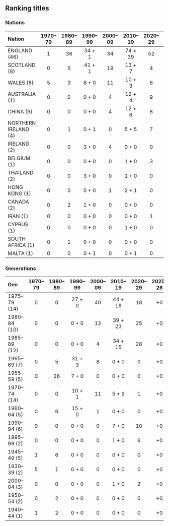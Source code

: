 ## Ranking titles

### Nations

| Nation | 1970–79 | 1980–89 | 1990–99 | 2000–09 | 2010–19 | 2020–29 | 2025–26 | 1970–2029 |
| :---------- | :-----: | :-----: | :-----: | :-----: | :-----: | :-----: | :-----: | :-----: |
| ENGLAND (46) | 1 | 36 | 34 + 1 | 34 | 74 + 39 | 52 | +0 | 231 + 40 |
| SCOTLAND (8) | 0 | 5 | 41 + 1 | 19 | 13 + 7 | 4 | +0 | 82 + 8 |
| WALES (8) | 5 | 3 | 8 + 0 | 11 | 10 + 3 | 6 | +0 | 43 + 3 |
| AUSTRALIA (1) | 0 | 0 | 0 + 0 | 4 | 12 + 4 | 9 | +0 | 25 + 4 |
| CHINA (9) | 0 | 0 | 0 + 0 | 4 | 12 + 6 | 8 | +0 | 24 + 6 |
| NORTHERN IRELAND (4) | 0 | 1 | 0 + 1 | 0 | 5 + 5 | 7 | +0 | 13 + 6 |
| IRELAND (2) | 0 | 0 | 3 + 0 | 4 | 0 + 0 | 0 | +0 | 7 + 0 |
| BELGIUM (1) | 0 | 0 | 0 + 0 | 0 | 1 + 0 | 3 | +0 | 4 + 0 |
| THAILAND (2) | 0 | 0 | 3 + 0 | 0 | 1 + 0 | 0 | +0 | 4 + 0 |
| HONG KONG (1) | 0 | 0 | 0 + 0 | 1 | 2 + 1 | 0 | +0 | 3 + 1 |
| CANADA (2) | 0 | 2 | 1 + 0 | 0 | 0 + 0 | 0 | +0 | 3 + 0 |
| IRAN (1) | 0 | 0 | 0 + 0 | 0 | 0 + 0 | 1 | +0 | 1 + 0 |
| CYPRUS (1) | 0 | 0 | 0 + 0 | 0 | 1 + 0 | 0 | +0 | 1 + 0 |
| SOUTH AFRICA (1) | 0 | 1 | 0 + 0 | 0 | 0 + 0 | 0 | +0 | 1 + 0 |
| MALTA (1) | 0 | 0 | 0 + 1 | 0 | 0 + 1 | 0 | +0 | 0 + 1 |



### Generations

| Gen | 1970–79 | 1980–89 | 1990–99 | 2000–09 | 2010–19 | 2020–29 | 2025–26 | 1970–2029 |
| :---------- | :-----: | :-----: | :-----: | :-----: | :-----: | :-----: | :-----: | :-----: |
| 1975–79 (14) | 0 | 0 | 27 + 0 | 40 | 44 + 18 | 18 | +0 | 129 + 18 |
| 1980–84 (10) | 0 | 0 | 0 + 0 | 13 | 39 + 23 | 25 | +0 | 77 + 23 |
| 1985–89 (12) | 0 | 0 | 0 + 0 | 4 | 34 + 15 | 28 | +0 | 66 + 15 |
| 1965–69 (7) | 0 | 5 | 31 + 3 | 8 | 0 + 0 | 0 | +0 | 44 + 3 |
| 1955–59 (5) | 0 | 26 | 7 + 0 | 0 | 0 + 0 | 0 | +0 | 33 + 0 |
| 1970–74 (14) | 0 | 0 | 10 + 1 | 11 | 5 + 9 | 1 | +0 | 27 + 10 |
| 1960–64 (5) | 0 | 6 | 15 + 0 | 1 | 0 + 0 | 0 | +0 | 22 + 0 |
| 1990–94 (6) | 0 | 0 | 0 + 0 | 0 | 7 + 0 | 10 | +0 | 17 + 0 |
| 1995–99 (2) | 0 | 0 | 0 + 0 | 0 | 1 + 0 | 6 | +0 | 7 + 0 |
| 1945–49 (5) | 1 | 6 | 0 + 0 | 0 | 0 + 0 | 0 | +0 | 7 + 0 |
| 1930–39 (2) | 5 | 1 | 0 + 0 | 0 | 0 + 0 | 0 | +0 | 6 + 0 |
| 2000–04 (3) | 0 | 0 | 0 + 0 | 0 | 1 + 0 | 2 | +0 | 3 + 0 |
| 1950–54 (2) | 0 | 2 | 0 + 0 | 0 | 0 + 0 | 0 | +0 | 2 + 0 |
| 1940–44 (1) | 1 | 2 | 0 + 0 | 0 | 0 + 0 | 0 | +0 | 2 + 0 |